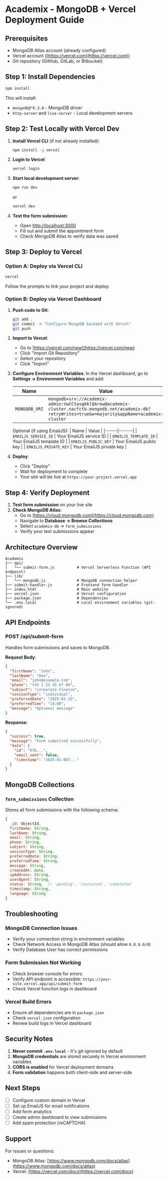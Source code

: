 # Academix - MongoDB + Vercel Deployment Guide

## Prerequisites
- MongoDB Atlas account (already configured)
- Vercel account ([https://vercel.com](https://vercel.com))
- Git repository (GitHub, GitLab, or Bitbucket)

## Step 1: Install Dependencies

```bash
npm install
```

This will install:
- `mongodb@^6.3.0` - MongoDB driver
- `http-server` and `live-server` - Local development servers

## Step 2: Test Locally with Vercel Dev

1. **Install Vercel CLI** (if not already installed):
   ```bash
   npm install -g vercel
   ```

2. **Login to Vercel**:
   ```bash
   vercel login
   ```

3. **Start local development server**:
   ```bash
   npm run dev
   ```
   or
   ```bash
   vercel dev
   ```

4. **Test the form submission**:
   - Open [http://localhost:3000](http://localhost:3000)
   - Fill out and submit the appointment form
   - Check MongoDB Atlas to verify data was saved

## Step 3: Deploy to Vercel

### Option A: Deploy via Vercel CLI

```bash
vercel
```

Follow the prompts to link your project and deploy.

### Option B: Deploy via Vercel Dashboard

1. **Push code to Git**:
   ```bash
   git add .
   git commit -m "Configure MongoDB backend with Vercel"
   git push
   ```

2. **Import to Vercel**:
   - Go to [https://vercel.com/new](https://vercel.com/new)
   - Click "Import Git Repository"
   - Select your repository
   - Click "Import"

3. **Configure Environment Variables**:
   In the Vercel dashboard, go to **Settings → Environment Variables** and add:

   | Name | Value |
   |------|-------|
   | `MONGODB_URI` | `mongodb+srv://Academix-admin:VwCCtasgkklQArow@academix-cluster.nacfctb.mongodb.net/academix-db?retryWrites=true&w=majority&appName=academix-cluster` |

   Optional (if using EmailJS):
   | Name | Value |
   |------|-------|
   | `EMAILJS_SERVICE_ID` | Your EmailJS service ID |
   | `EMAILJS_TEMPLATE_ID` | Your EmailJS template ID |
   | `EMAILJS_PUBLIC_KEY` | Your EmailJS public key |
   | `EMAILJS_PRIVATE_KEY` | Your EmailJS private key |

4. **Deploy**:
   - Click "Deploy"
   - Wait for deployment to complete
   - Your site will be live at `https://your-project.vercel.app`

## Step 4: Verify Deployment

1. **Test form submission** on your live site
2. **Check MongoDB Atlas**:
   - Go to [https://cloud.mongodb.com](https://cloud.mongodb.com)
   - Navigate to **Database → Browse Collections**
   - Select `academix-db` → `form_submissions`
   - Verify your test submissions appear

## Architecture Overview

```
Academix
├── api/
│   └── submit-form.js          # Vercel Serverless Function (API endpoint)
├── lib/
│   └── mongodb.js              # MongoDB connection helper
├── submit-handler.js           # Frontend form handler
├── index.html                  # Main website
├── vercel.json                 # Vercel configuration
├── package.json                # Dependencies
└── .env.local                  # Local environment variables (git-ignored)
```

## API Endpoints

### POST /api/submit-form
Handles form submissions and saves to MongoDB.

**Request Body**:
```json
{
  "firstName": "John",
  "lastName": "Doe",
  "email": "john@example.com",
  "phone": "+33 1 23 45 67 89",
  "subject": "corporate-finance",
  "sessionType": "individual",
  "preferredDate": "2025-01-15",
  "preferredTime": "14:00",
  "message": "Optional message"
}
```

**Response**:
```json
{
  "success": true,
  "message": "Form submitted successfully",
  "data": {
    "id": "676...",
    "email_sent": false,
    "timestamp": "2025-01-06T..."
  }
}
```

## MongoDB Collections

### `form_submissions` Collection
Stores all form submissions with the following schema:

```javascript
{
  _id: ObjectId,
  firstName: String,
  lastName: String,
  email: String,
  phone: String,
  subject: String,
  sessionType: String,
  preferredDate: String,
  preferredTime: String,
  message: String,
  createdAt: Date,
  ipAddress: String,
  userAgent: String,
  status: String,  // 'pending', 'contacted', 'completed'
  timestamp: String,
  language: String
}
```

## Troubleshooting

### MongoDB Connection Issues
- Verify your connection string in environment variables
- Check Network Access in MongoDB Atlas (should allow `0.0.0.0/0`)
- Verify Database User has correct permissions

### Form Submission Not Working
- Check browser console for errors
- Verify API endpoint is accessible: `https://your-site.vercel.app/api/submit-form`
- Check Vercel function logs in dashboard

### Vercel Build Errors
- Ensure all dependencies are in `package.json`
- Check `vercel.json` configuration
- Review build logs in Vercel dashboard

## Security Notes

1. **Never commit `.env.local`** - It's git-ignored by default
2. **MongoDB credentials** are stored securely in Vercel environment variables
3. **CORS is enabled** for Vercel deployment domains
4. **Form validation** happens both client-side and server-side

## Next Steps

- [ ] Configure custom domain in Vercel
- [ ] Set up EmailJS for email notifications
- [ ] Add form analytics
- [ ] Create admin dashboard to view submissions
- [ ] Add spam protection (reCAPTCHA)

## Support

For issues or questions:
- MongoDB Atlas: [https://www.mongodb.com/docs/atlas](https://www.mongodb.com/docs/atlas)
- Vercel: [https://vercel.com/docs](https://vercel.com/docs)
